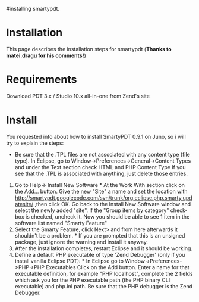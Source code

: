 #installing smartypdt.

# Installation #

This page describes the installation steps for smartypdt (**Thanks to matei.dragu for his comments!**)

# Requirements #
Download PDT 3.x / Studio 10.x all-in-one from Zend's site

# Install #
You requested info about how to install SmartyPDT 0.9.1 on Juno, so i will try to explain the steps:

  * Be sure that the .TPL files are not associated with any content type (file type). In Eclipse, go to Window->Preferences->General->Content Types and under the Text section check HTML and PHP Content Type If you see that the .TPL is associated with anything, just delete those entries.
  1. Go to Help-> Install New Software
    * At the Work With section click on the Add... button. Give the new "Site" a name and set the location with http://smartypdt.googlecode.com/svn/trunk/org.eclipse.php.smarty.updatesite/  ,then click OK. Go back to the Install New Software window and select the newly added "site". If the "Group items by category" check-box is checked, uncheck it. Now you should be able to see 1 item in the software list named "Smarty Feature"
  1. Select the Smarty Feature, click Next> and from here afterwards it shouldn't be a problem.
    * If you are prompted that this is an unsigned package, just ignore the warning and install it anyway.
  1. After the installation completes, restart Eclipse and it should be working.
  1. Define a default PHP executable of type 'Zend Debugger' (only if you install vanilla Eclipse PDT):
    * In Eclipse go to Window->Preferences->PHP->PHP Executables Click on the Add button. Enter a name for that executable definition, for example "PHP localhost", complete the 2 fields which ask you for the PHP executable path (the PHP binary CLI executable) and php.ini path. Be sure that the PHP debugger is the Zend Debugger.
